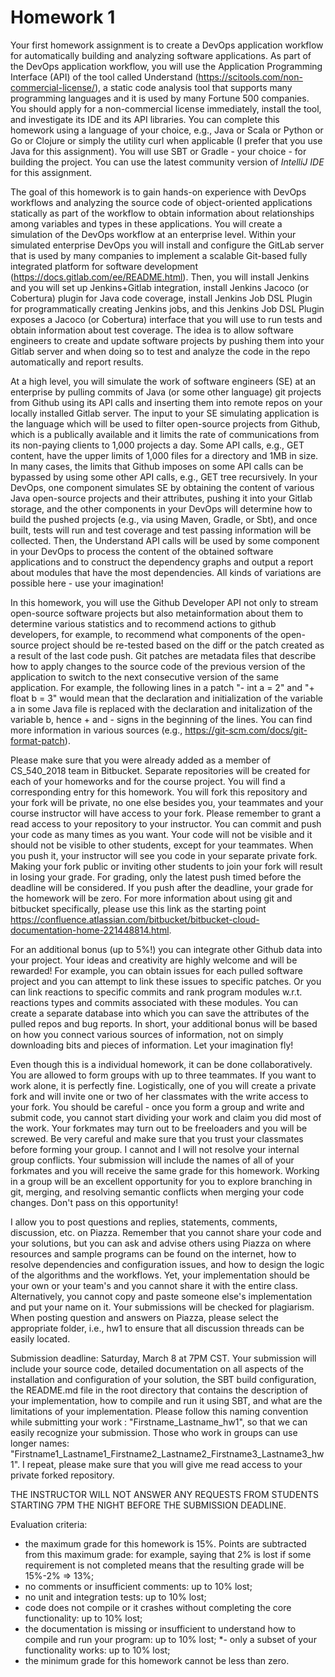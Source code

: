 # Homework 1

Your first homework assignment is to create a DevOps application workflow for automatically building and analyzing software applications. As part of the DevOps application workflow, you will use the Application Programming Interface (API) of the tool called Understand (https://scitools.com/non-commercial-license/), a static code analysis tool that supports many programming languages and it is used by many Fortune 500 companies. You should apply for a non-commercial license immediately, install the tool, and investigate its IDE and its API libraries. You can complete this homework using a language of your choice, e.g., Java or Scala or Python or Go or Clojure or simply the utility curl when applicable (I prefer that you use Java for this assignment). You will use SBT or Gradle - your choice - for building the project. You can use the latest community version of *IntelliJ IDE* for this assignment.

The goal of this homework is to gain hands-on experience with DevOps workflows and analyzing the source code of object-oriented applications statically as part of the workflow to obtain information about relationships among variables and types in these applications. You will create a simulation of the DevOps workflow at an enterprise level. Within your simulated enterprise DevOps you will install and configure the GitLab server that is used by many companies to implement a scalable Git-based fully integrated platform for software development (https://docs.gitlab.com/ee/README.html). Then, you will install Jenkins and you will set up Jenkins+Gitlab integration, install Jenkins Jacoco (or Cobertura) plugin for Java code coverage, install Jenkins Job DSL Plugin for programmatically creating Jenkins jobs, and this Jenkins Job DSL Plugin exposes a Jacoco (or Cobertura) interface that you will use to run tests and obtain information about test coverage. The idea is to allow software engineers to create and update software projects by pushing them into your Gitlab server and when doing so to test and analyze the code in the repo automatically and report results.

At a high level, you will simulate the work of software engineers (SE) at an enterprise by pulling commits of Java (or some other language) git projects from Github using its API calls and inserting them into remote repos on your locally installed Gitlab server. The input to your SE simulating application is the language which will be used to filter open-source projects from Github, which is a publically available and it limits the rate of communications from its non-paying clients to 1,000 projects a day. Some API calls, e.g., GET content, have the upper limits of 1,000 files for a directory and 1MB in size. In many cases, the limits that Github imposes on some API calls can be bypassed by using some other API calls, e.g., GET tree recursively. In your DevOps, one component simulates SE by obtaining the content of various Java open-source projects and their attributes, pushing it into your Gitlab storage, and the other components in your DevOps will determine how to build the pushed projects (e.g., via using Maven, Gradle, or Sbt), and once built, tests will run and test coverage and test passing information will be collected. Then, the Understand API calls will be used by some component in your DevOps to process the content of the obtained software applications and to construct the dependency graphs and output a report about modules that have the most dependencies. All kinds of variations are possible here - use your imagination!

In this homework, you will use the Github Developer API not only to stream open-source software projects but also metainformation about them to determine various statistics and to recommend actions to github developers, for example, to recommend what components of the open-source project should be re-tested based on the diff or the patch created as a result of the last code push. Git patches are metadata files that describe how to apply changes to the source code of the previous version of the application to switch to the next consecutive version of the same application. For example, the following lines in a patch "- int a = 2" and "+ float b = 3" would mean that the declaration and initialization of the variable a in some Java file is replaced with the declaration and initalization of the variable b, hence + and - signs in the beginning of the lines. You can find more information in various sources (e.g., https://git-scm.com/docs/git-format-patch).

Please make sure that you were already added as a member of CS_540_2018 team in Bitbucket. Separate repositories will be created for each of your homeworks and for the course project. You will find a corresponding entry for this homework. You will fork this repository and your fork will be private, no one else besides you, your teammates and your course instructor will have access to your fork. Please remember to grant a read access to your repository to your instructor. You can commit and push your code as many times as you want. Your code will not be visible and it should not be visible to other students, except for your teammates. When you push it, your instructor will see you code in your separate private fork. Making your fork public or inviting other students to join your fork will result in losing your grade. For grading, only the latest push timed before the deadline will be considered. If you push after the deadline, your grade for the homework will be zero. For more information about using git and bitbucket specifically, please use this link as the starting point https://confluence.atlassian.com/bitbucket/bitbucket-cloud-documentation-home-221448814.html.

For an additional bonus (up to 5%!) you can integrate other Github data into your project. Your ideas and creativity are highly welcome and will be rewarded! For example, you can obtain issues for each pulled software project and you can attempt to link these issues to specific patches. Or you can link reactions to specific commits and rank program modules w.r.t. reactions types and commits associated with these modules. You can create a separate database into which you can save the attributes of the pulled repos and bug reports. In short, your additional bonus will be based on how you connect various sources of information, not on simply downloading bits and pieces of information. Let your imagination fly!

Even though this is a individual homework, it can be done collaboratively. You are allowed to form groups with up to three teammates. If you want to work alone, it is perfectly fine. Logistically, one of you will create a private fork and will invite one or two of her classmates with the write access to your fork. You should be careful - once you form a group and write and submit code, you cannot start dividing your work and claim you did most of the work. Your forkmates may turn out to be freeloaders and you will be screwed. Be very careful and make sure that you trust your classmates before forming your group. I cannot and I will not resolve your internal group conflicts. Your submission will include the names of all of your forkmates and you will receive the same grade for this homework. Working in a group will be an excellent opportunity for you to explore branching in git, merging, and resolving semantic conflicts when merging your code changes. Don't pass on this opportunity!

 I allow you to post questions and replies, statements, comments, discussion, etc. on Piazza. Remember that you cannot share your code and your solutions, but you can ask and advise others using Piazza on where resources and sample programs can be found on the internet, how to resolve dependencies and configuration issues, and how to design the logic of the algorithms and the workflows. Yet, your implementation should be your own or your team's and you cannot share it with the entire class. Alternatively, you cannot copy and paste someone else's implementation and put your name on it. Your submissions will be checked for plagiarism. When posting question and answers on Piazza, please select the appropriate folder, i.e., hw1 to ensure that all discussion threads can be easily located.

Submission deadline: Saturday, March 8 at 7PM CST. Your submission will include your source code, detailed documentation on all aspects of the installation and configuration of your solution, the SBT build configuration, the README.md file in the root directory that contains the description of your implementation, how to compile and run it using SBT, and what are the limitations of your implementation. Please follow this naming convention while submitting your work : "Firstname_Lastname_hw1", so that we can easily recognize your submission. Those who work in groups can use longer names: "Firstname1_Lastname1_Firstname2_Lastname2_Firstname3_Lastname3_hw1". I repeat, please make sure that you will give me read access to your private forked repository.


THE INSTRUCTOR WILL NOT ANSWER ANY REQUESTS FROM STUDENTS STARTING 7PM THE NIGHT BEFORE THE SUBMISSION DEADLINE.

Evaluation criteria:
* the maximum grade for this homework is 15%. Points are subtracted from this maximum grade: for example, saying that 2% is lost if some requirement is not completed means that the resulting grade will be 15%-2% => 13%;
* no comments or insufficient comments: up to 10% lost;
* no unit and integration tests: up to 10% lost;
* code does not compile or it crashes without completing the core functionality: up to 10% lost;
* the documentation is missing or insufficient to understand how to compile and run your program: up to 10% lost;
*- only a subset of your functionality works: up to 10% lost;
* the minimum grade for this homework cannot be less than zero.